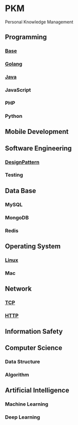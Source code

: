 PKM
===

Personal Knowledge Management

## Programming

### [Base](Programming/Base/README.md)

### [Golang](Programming/Golang/README.md)

### [Java](Programming/Java/README.md)

### JavaScript

### PHP

### Python

## Mobile Development

## Software Engineering

### [DesignPattern](SoftwareEngineering/DesignPattern/README.md)

### Testing

## Data Base

### MySQL

### MongoDB

### Redis

## Operating System

### [Linux](OperatingSystem/Linux/README.md)

### Mac

## Network

### [TCP](Network/TCP/README.md)

### [HTTP](Network/HTTP/README.md)

## Information Safety

## Computer Science

### Data Structure

### Algorithm

## Artificial Intelligence

### Machine Learning

### Deep Learning
